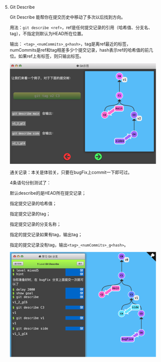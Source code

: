 5. Git Describe

   Git Describe 能帮你在提交历史中移动了多次以后找到方向。

   

   用法：`git describe <ref>`，ref是任何提交记录的引用（哈希值、分支名、tag），不指定则默认为HEAD所在位置。

   

   输出：	`<tag>_<numCommits>_g<hash>`，tag是离ref最近的标签，numCommits是ref和tag相差多少个提交记录，hash表示ref的哈希值的前几位。如果ref上有标签，则只输出标签。

   

   ![](img/others-git-describe-1.png)

   

   通关记录：本关是体验关，只要在bugFix上commit一下即可过。

   

   4条语句分别测试了：

   默认describe的是HEAD所在提交记录；

   指定提交记录的哈希值；

   指定提交记录的tag；

   指定提交记录的分支名称；

   指定的提交记录如果有tag，输出tag；

   指定的提交记录没有tag，输出`<tag>_<numCommits>_g<hash>`。

   

   ![](img/others-git-describe-2.png)